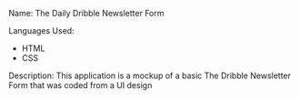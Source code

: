 Name: The Daily Dribble Newsletter Form

Languages Used:
- HTML
- CSS

Description:
This application is a mockup of a basic The Dribble Newsletter Form that was coded from a 
UI design
